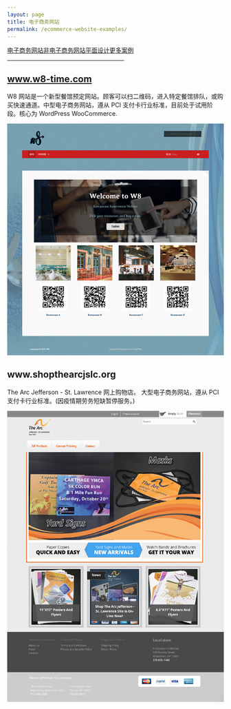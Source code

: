 ```yaml
---
layout: page
title: 电子商务网站
permalink: /ecommerce-website-examples/
---
```


<div class="submenuright">
   <p><a href="/ecommerce-website-examples/">电子商务网站</a><a href="/regular-website-examples/">非电子商务网站</a><a href="/graphic-design-examples/">平面设计</a><a href="/more-examples/">更多案例</a></p>
   <hr width="54%">
</div>

<div class="gridlayoutthird">
    <h2><a href="https://www.w8-time.com" target="_blank">www.w8-time.com</a></h2>
</div>

W8 网站是一个新型餐馆预定网站。顾客可以扫二维码，进入特定餐馆排队，或购买快速通道。中型电子商务网站，遵从 PCI 支付卡行业标准，目前处于试用阶段。核心为 WordPress WooCommerce.  

[![Site Home](/images/w8-time.jpg "w8-time.com Home")](https://www.w8-time.com)

<div class="gridlayoutthird">
    <h2>www.shopthearcjslc.org</h2>
</div>
The Arc Jefferson - St. Lawrence 网上购物店。 大型电子商务网站，遵从 PCI 支付卡行业标准。(因疫情期劳务短缺暂停服务。)

[![Site Home](/images/goalHome.jpg "shopthearcjslc.org Home")](https://www.shopthearcjslc.org)